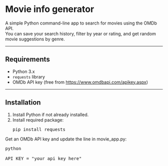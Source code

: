 #  Movie info generator 

A simple Python command-line app to search for movies using the OMDb API.  
You can save your search history, filter by year or rating, and get random movie suggestions by genre.

---

##  Requirements

- Python 3.x
- `requests` library
- OMDb API key (free from https://www.omdbapi.com/apikey.aspx)

---

##  Installation

1. Install Python if not already installed.
2. Install required package:
   <pre>
   pip install requests</pre>

 
 
 Get an OMDb API key and update the line in movie_app.py:

<pre>python

API_KEY = "your_api_key_here"</pre>

